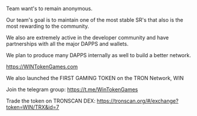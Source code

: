 Team want's to remain anonymous.

Our team's goal is to maintain one of the most stable SR's that also is the most rewarding to the community.

We also are extremely active in the developer community and have partnerships with all the major DAPPS and wallets.

We plan to produce many DAPPS internally as well to build a better network.

https://WINTokenGames.com


We also launched the FIRST GAMING TOKEN on the TRON Network, WIN

Join the telegram group: https://t.me/WinTokenGames

Trade the token on TRONSCAN DEX: https://tronscan.org/#/exchange?token=WIN/TRX&id=7 
